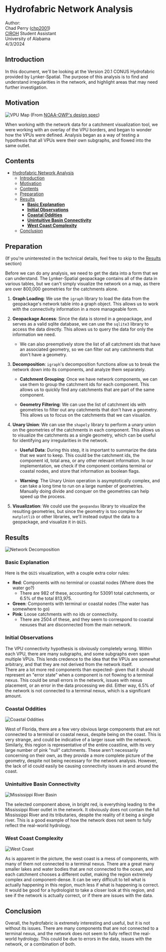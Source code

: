 # Hydrofabric Network Analysis

Author:  
Chad Perry ([chp2001](https://github.com/chp2001))  
[CIROH](https://ciroh.ua.edu/) Student Assistant  
University of Alabama  
4/3/2024

## Introduction

In this document, we'll be looking at the Version 20.1 CONUS Hydrofabric provided by Lynker-Spatial. The purpose of this analysis is to find and understand irregularities in the network, and highlight areas that may need further investigation.  

## Motivation

![VPU Map](images\vpus_map.png)
(From [NOAA-OWP's design spec](https://noaa-owp.github.io/hydrofabric/articles/02-design-deep-dive.html))

When working with the network data for a catchment visualization tool, we were working with an overlay of the VPU borders, and began to wonder how the VPUs were defined. Analysis began as a way of testing a hypothesis that all VPUs were their own subgraphs, and flowed into the same outlet.

## Contents

- [Hydrofabric Network Analysis](#hydrofabric-network-analysis)
  - [Introduction](#introduction)
  - [Motivation](#motivation)
  - [Contents](#contents)
  - [Preparation](#preparation)
  - [Results](#results)
    - [**Basic Explanation**](#basic-explanation)
    - [**Initial Observations**](#initial-observations)
    - [**Coastal Oddities**](#coastal-oddities)
    - [**Unintuitive Basin Connectivity**](#unintuitive-basin-connectivity)
    - [**West Coast Complexity**](#west-coast-complexity)
  - [Conclusion](#conclusion)

## Preparation

(If you're uninterested in the technical details, feel free to skip to the [Results](#results) section)

Before we can do any analysis, we need to get the data into a form that we can understand. The Lynker-Spatial geopackage contains all of the data in various tables, but we can't simply visualize the network on a map, as there are over 800,000 geometries for the catchments alone.

1. **Graph Loading**: We use the `igraph` library to load the data from the geopackage's network table into a graph object. This allows us to work with the connectivity information in a more manageable form.

2. **Geopackage Access**: Since the data is stored in a geopackage, and serves as a valid sqlite database, we can use the `sqlite3` library to access the data directly. This allows us to query the data for only the information we need.  

    - We can also preemptively store the list of all catchment ids that have an associated geometry, so we can filter out any catchments that don't have a geometry.

3. **Decomposition**: `igraph`'s decomposition functions allow us to break the network down into its components, and analyze them separately.

    - **Catchment Grouping**: Once we have network components, we can use them to group the catchment ids for each component. This allows us to quickly find any catchments that are part of the same component.

    - **Geometry Filtering**: We can use the list of catchment ids with geometries to filter out any catchments that don't have a geometry. This allows us to focus on the catchments that we can visualize.

4. **Unary Union**: We can use the `shapely` library to perform a unary union on the geometries of the catchments in each component. This allows us to visualize the catchments as a single geometry, which can be useful for identifying any irregularities in the network.

    - **Useful Data**: During this step, it is important to summarize the data that we want to keep. This could be the catchment ids, the component id, total area, or any other relevant information. In our implementation, we check if the component contains terminal or coastal nodes, and store that information as boolean flags.
  
    - **Warning**: The Unary Union operation is asymptotically complex, and can take a long time to run on a large number of geometries. Manually doing divide and conquer on the geometries can help speed up the process.
  
5. **Visualization**: We could use the `geopandas` library to visualize the resulting geometries, but since the geometry is too complex for `matplotlib` or other libraries, we'll instead output the data to a geopackage, and visualize it in `QGIS`.

## Results

![Network Decomposition](images\full_conus.png)

### **Basic Explanation**

Here is the `QGIS` visualization, with a couple extra color rules:

- **Red**: Components with no terminal or coastal nodes (Where does the water go?)
  - There are 982 of these, accounting for 53091 total catchments, or 6.5% of the total 813,975.
- **Green**: Components with terminal or coastal nodes (The water has somewhere to go)
- **Pink**: Loose catchments with no ids or connectivity.
  - There are 2504 of these, and they seem to correspond to coastal nexuses that are disconnected from the main network.

### **Initial Observations**

The VPU connectivity hypothesis is obviously completely wrong. Within each VPU, there are many subgraphs, and some subgraphs even span multiple VPUs. This lends credence to the idea that the VPUs are somewhat arbitrary, and that they are not derived from the network itself.  
There are a lot more red components than expected- given that it should represent an "error state" when a component is not flowing to a terminal nexus. This could be small errors in the network, issues with nexus placement, or an error in the data processing we did. Either way, 6.5% of the network is not connected to a terminal nexus, which is a significant amount.

### **Coastal Oddities**

![Coastal Oddities](images\east_gulf_coast.png)

West of Florida, there are a few very obvious large components that are not connected to a terminal or coastal nexus, despite being on the coast. This is very strange, and could be indicative of a larger issue with the network.  
Similarly, this region is representative of the entire coastline, with its very large number of pink "null" catchments. These aren't necessarily concerning on their own, as they provide a more complete picture of the geometry, despite not being necessary for the network analysis. However, the lack of id could easily be causing connectivity issues in and around the coast.

### **Unintuitive Basin Connectivity**

![Mississippi River Basin](images\mississippi_river_basin.png)

The selected component above, in bright red, is everything leading to the Mississippi River outlet in the network. It obviously does not contain the full Mississippi River and its tributaries, despite the reality of it being a single river. This is a good example of how the network does not seem to fully reflect the real-world hydrology.

### **West Coast Complexity**

![West Coast](images\west_coast.png)

As is apparent in the picture, the west coast is a mess of components, with many of them not connected to a terminal nexus. There are a great many smaller lakes and water bodies that are not connected to the ocean, and each catchment chooses a different outlet, making the region extremely complex and component-dense. It can be very difficult to tell what is actually happening in this region, much less if what is happening is correct.  
It would be good for a hydrologist to take a closer look at this region, and see if the network is actually correct, or if there are issues with the data.

## Conclusion

Overall, the hydrofabric is extremely interesting and useful, but it is not without its issues. There are many components that are not connected to a terminal nexus, and the network does not seem to fully reflect the real-world hydrology. This could be due to errors in the data, issues with the network, or a combination of both.
